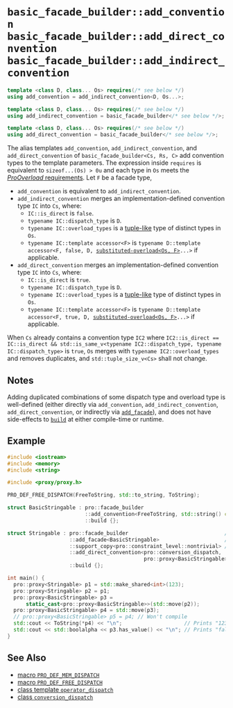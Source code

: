 # `basic_facade_builder::add_convention`<br />`basic_facade_builder::add_direct_convention`<br />`basic_facade_builder::add_indirect_convention`

```cpp
template <class D, class... Os> requires(/* see below */)
using add_convention = add_indirect_convention<D, Os...>;

template <class D, class... Os> requires(/* see below */)
using add_indirect_convention = basic_facade_builder</* see below */>;

template <class D, class... Os> requires(/* see below */)
using add_direct_convention = basic_facade_builder</* see below */>;
```

The alias templates `add_convention`, `add_indirect_convention`, and `add_direct_convention` of `basic_facade_builder<Cs, Rs, C>` add convention types to the template parameters. The expression inside `requires` is equivalent to `sizeof...(Os) > 0u` and each type in `Os` meets the [*ProOverload* requirements](../ProOverload.md). Let `F` be a facade type,

- `add_convention` is equivalent to `add_indirect_convention`.
- `add_indirect_convention` merges an implementation-defined convention type `IC` into `Cs`, where:
  - `IC::is_direct` is `false`.
  - `typename IC::dispatch_type` is `D`.
  - `typename IC::overload_types` is a [tuple-like](https://en.cppreference.com/w/cpp/utility/tuple/tuple-like) type of distinct types in `Os`.
  - `typename IC::template accessor<F>` is `typename D::template accessor<F, false, D, `[`substituted-overload<Os, F>`](../ProOverload.md)`...>` if applicable.
- `add_direct_convention` merges an implementation-defined convention type `IC` into `Cs`, where:
  - `IC::is_direct` is `true`.
  - `typename IC::dispatch_type` is `D`.
  - `typename IC::overload_types` is a [tuple-like](https://en.cppreference.com/w/cpp/utility/tuple/tuple-like) type of distinct types in `Os`.
  - `typename IC::template accessor<F>` is `typename D::template accessor<F, true, D, `[`substituted-overload<Os, F>`](../ProOverload.md)`...>` if applicable.

When `Cs` already contains a convention type `IC2` where `IC2::is_direct == IC::is_direct && std::is_same_v<typename IC2::dispatch_type, typename IC::dispatch_type>` is `true`, `Os` merges with `typename IC2::overload_types` and removes duplicates, and `std::tuple_size_v<Cs>` shall not change.

## Notes

Adding duplicated combinations of some dispatch type and overload type is well-defined (either directly via `add_convention`, `add_indirect_convention`, `add_direct_convention`, or indirectly via [`add_facade`](add_facade.md)), and does not have side-effects to [`build`](build.md) at either compile-time or runtime.

## Example

```cpp
#include <iostream>
#include <memory>
#include <string>

#include <proxy/proxy.h>

PRO_DEF_FREE_DISPATCH(FreeToString, std::to_string, ToString);

struct BasicStringable : pro::facade_builder                                 //
                         ::add_convention<FreeToString, std::string() const> //
                         ::build {};

struct Stringable : pro::facade_builder                               //
                    ::add_facade<BasicStringable>                     //
                    ::support_copy<pro::constraint_level::nontrivial> //
                    ::add_direct_convention<pro::conversion_dispatch,
                                            pro::proxy<BasicStringable>() &&> //
                    ::build {};

int main() {
  pro::proxy<Stringable> p1 = std::make_shared<int>(123);
  pro::proxy<Stringable> p2 = p1;
  pro::proxy<BasicStringable> p3 =
      static_cast<pro::proxy<BasicStringable>>(std::move(p2));
  pro::proxy<BasicStringable> p4 = std::move(p3);
  // pro::proxy<BasicStringable> p5 = p4; // Won't compile
  std::cout << ToString(*p4) << "\n";                    // Prints "123"
  std::cout << std::boolalpha << p3.has_value() << "\n"; // Prints "false"
}
```

## See Also

- [macro `PRO_DEF_MEM_DISPATCH`](../PRO_DEF_MEM_DISPATCH.md)
- [macro `PRO_DEF_FREE_DISPATCH`](../PRO_DEF_FREE_DISPATCH.md)
- [class template `operator_dispatch`](../operator_dispatch/README.md)
- [class `conversion_dispatch`](../explicit_conversion_dispatch/README.md)

